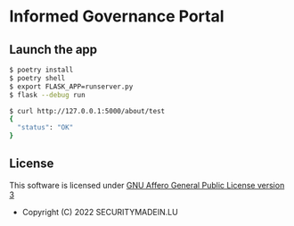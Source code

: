 # Informed Governance Portal

## Launch the app

```bash
$ poetry install
$ poetry shell
$ export FLASK_APP=runserver.py
$ flask --debug run
```

```bash
$ curl http://127.0.0.1:5000/about/test
{
  "status": "OK"
}
```

## License

This software is licensed under
[GNU Affero General Public License version 3](https://www.gnu.org/licenses/agpl-3.0.html)

* Copyright (C) 2022 SECURITYMADEIN.LU
